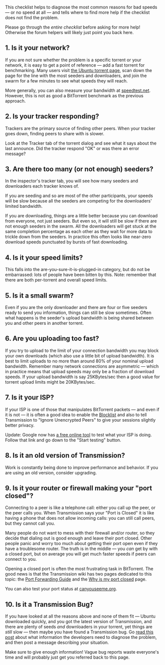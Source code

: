 This checklist helps to diagnose the most common reasons for bad speeds &mdash; or no speed at all &mdash; and tells where to find more help if the checklist does not find the problem.

Please go through the _entire checklist_ before asking for more help! Otherwise the forum helpers will likely just point you back here.

## 1. Is it your network?
If you are not sure whether the problem is a specific torrent or your network, it is easy to get a point of reference &mdash; add a fast torrent for benchmarking. Many users visit [the Ubuntu torrent page](https://torrent.ubuntu.com:6969/), scan down the page for the line with the most seeders and downloaders, and join the swarm for a few minutes to see what speeds they will reach.

More generally, you can also measure your bandwidth at [speedtest.net](https://www.speedtest.net/). However, this is not as good a BitTorrent benchmark as the previous approach.

## 2. Is your tracker responding?
Trackers are the primary source of finding other peers. When your tracker goes down, finding peers to share with is slower.

Look at the Tracker tab of the torrent dialog and see what it says about the last announce. Did the tracker respond "OK" or was there an error message?

## 3. Are there too many (or not enough) seeders?
In the inspector's tracker tab, you will see how many seeders and downloaders each tracker knows of.

If you are seeding and so are most of the other participants, your speeds will be slow because all the seeders are competing for the downloaders' limited bandwidth.

If you are downloading, things are a little better because you can download from everyone, not just seeders. But even so, it will still be slow if there are not enough seeders in the swarm. All the downloaders will get stuck at the same completion percentage as each other as they wait for more data to trickle down from the seeders. In practice this often looks like near-zero download speeds punctuated by bursts of fast downloading.

## 4. Is it your speed limits?
This falls into the are-you-sure-it-is-plugged-in category, but do not be embarrassed: lots of people have been bitten by this. Note: remember that there are both per-torrent and overall speed limits.

## 5. Is it a small swarm?
Even if you are the only downloader and there are four or five seeders ready to send you information, things can still be slow sometimes. Often what happens is the seeder's upload bandwidth is being shared between you and other peers in another torrent.

## 6. Are you uploading too fast?
If you try to upload to the limit of your connection bandwidth you may block your own downloads (which also use a little bit of upload bandwidth). It is best to limit uploads to no more than around 80% of your nominal upload bandwidth. Remember many network connections are asymmetric &mdash; which in practice means that upload speeds may only be a fraction of download speeds. If your upload bandwidth is say 25KBytes/sec then a good value for torrent upload limits might be 20KBytes/sec.

## 7. Is it your ISP?
If your ISP is one of those that manipulates BitTorrent packets &mdash; and even if it is not &mdash; it is often a good idea to enable the [Blocklist](./Blocklist.md) and also to tell Transmission to "Ignore Unencrypted Peers" to give your sessions slightly better privacy.

Update: Google now has [a free online tool](https://broadband.mpi-sws.org/transparency/bttest.php) to test what your ISP is doing. Follow that link and go down to the "Start testing" button.

## 8. Is it an old version of Transmission?
Work is constantly being done to improve performance and behavior. If you are using an old version, consider upgrading.

## 9. Is it your router or firewall making your "port closed"?
Connecting to a peer is like a telephone call: either you call up the peer, or the peer calls you. When Transmission says your "Port is Closed" it is like having a phone that does not allow incoming calls: you can still call peers, but they cannot call you.

Many people do not want to mess with their firewall and/or router, so they decide that dialing out is good enough and leave their port closed. Other people panic and worry too much about getting their port open even if they have a troublesome router. The truth is in the middle &mdash; you _can_ get by with a closed port, but on average you will get much faster speeds if peers can connect to you.

Opening a closed port is often the most frustrating task in BitTorrent. The good news is that the Transmission wiki has two pages dedicated to this topic: the [Port Forwarding Guide](Port-Forwarding-Guide.md) and the [Why is my port closed](Why-is-my-port-closed.md) page.

You can also test your port status at [canyouseeme.org](https://www.canyouseeme.org/).

## 10. Is it a Transmission Bug?
If you have looked at all the reasons above and none of them fit &mdash; Ubuntu downloaded quickly, and you got the latest version of Transmission, and there are plenty of seeds _and_ downloaders in your torrent, yet things are _still_ slow &mdash; then maybe you have found a Transmission bug. Go [read this post](https://forum.transmissionbt.com/viewtopic.php?f=1&t=3274) about what information the developers need to diagnose the problem, and then post a message describing your situation.

Make sure to give enough information! Vague bug reports waste everyone's time and will probably just get you referred back to this page.
